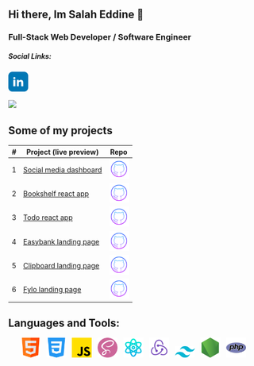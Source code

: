 ## Hi there, Im Salah Eddine 👋
### Full-Stack Web Developer / Software Engineer 

##### Social Links:
<a href='https://www.linkedin.com/in/salah-daci/'><img src="https://github.com/dacitto/images-icons/blob/main/linkedin.png" alt="html" style="width:40px"/></a>

![](https://mir-s3-cdn-cf.behance.net/project_modules/max_1200/4ff07986208593.5d9a654e92f36.gif)


## Some of my projects
|#| Project (live preview)  | Repo |
|-| ----------- | ----------- |
|1| [Social media dashboard](https://dacitto.github.io/social-media-dashboard-with-theme-switcher/)|[<img src="https://github.com/dacitto/images-icons/blob/main/github.png" alt="html" style="width:40px;"/>](https://github.com/dacitto/social-media-dashboard-with-theme-switcher)
|2| [Bookshelf react app](https://dacitto.github.io/bookshelf-react/)|[<img src="https://github.com/dacitto/images-icons/blob/main/github.png" alt="html" style="width:40px;"/>](https://github.com/dacitto/bookshelf-react/)
|3| [Todo react app](https://dacitto.github.io/todo-react/)|[<img src="https://github.com/dacitto/images-icons/blob/main/github.png" alt="html" style="width:40px;"/>](https://github.com/dacitto/todo-react)
|4| [Easybank landing page](https://dacitto.github.io/Easybank-landing-page/)|[<img src="https://github.com/dacitto/images-icons/blob/main/github.png" alt="html" style="width:40px;"/>](https://github.com/dacitto/Easybank-landing-page)
|5| [Clipboard landing page](https://dacitto.github.io/clipboard-landing-page/)|[<img src="https://github.com/dacitto/images-icons/blob/main/github.png" alt="html" style="width:40px;"/>](https://github.com/dacitto/clipboard-landing-page)
|6| [Fylo landing page](https://dacitto.github.io/fylo-dark-theme-landing-page/)|[<img src="https://github.com/dacitto/images-icons/blob/main/github.png" alt="html" style="width:40px;"/>](https://github.com/dacitto/fylo-dark-theme-landing-page)


## Languages and Tools:

<div align="center">
  <img src="https://github.com/dacitto/images-icons/blob/main/html.png" alt="html" style="width:40px;"/>&nbsp;&nbsp;
  <img src="https://github.com/dacitto/images-icons/blob/main/css-3.png" alt="css" style="width:40px"/>&nbsp;&nbsp;
  <img src="https://github.com/dacitto/images-icons/blob/main/js.png" alt="js" style="width:40px"/>&nbsp;&nbsp;
  <img src="https://github.com/dacitto/images-icons/blob/main/sass.png" alt="sass" style="width:40px"/>&nbsp;&nbsp;
  <img src="https://github.com/dacitto/images-icons/blob/main/science.png" alt="react" style="width:40px"/>&nbsp;&nbsp;
  <img src="https://github.com/dacitto/images-icons/blob/main/redux.png" alt="redux" style="width:40px"/>&nbsp;&nbsp;
  <img src="https://github.com/dacitto/images-icons/blob/main/tailwind-css.png" alt="tailwind" style="width:40px"/>&nbsp;&nbsp;
  <img src="https://github.com/dacitto/images-icons/blob/main/node-js.png" alt="node-js" style="width:40px"/>&nbsp;&nbsp;
  <img src="https://github.com/dacitto/images-icons/blob/main/php.png" alt="php" style="width:40px"/>
  
</div>


